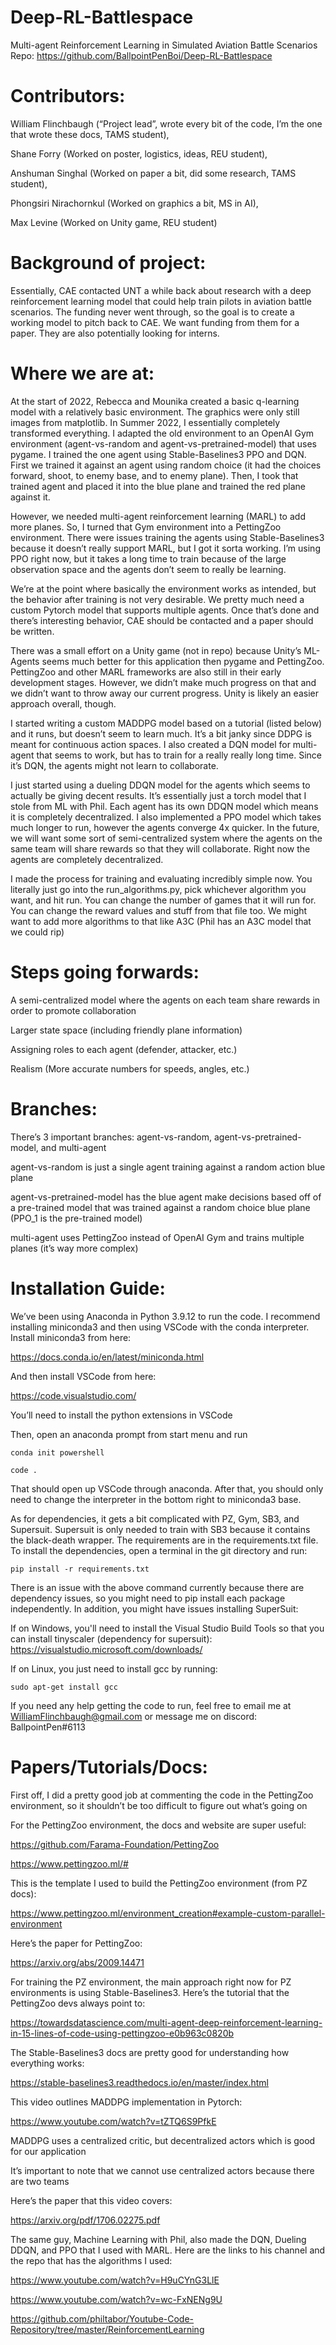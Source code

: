 # Deep-RL-Battlespace
Multi-agent Reinforcement Learning in Simulated Aviation Battle Scenarios
Repo: https://github.com/BallpointPenBoi/Deep-RL-Battlespace
 
# Contributors:
William Flinchbaugh (“Project lead”, wrote every bit of the code, I’m the one that wrote these docs, TAMS student), 
 
Shane Forry (Worked on poster, logistics, ideas, REU student), 
 
Anshuman Singhal (Worked on paper a bit, did some research, TAMS student), 
 
Phongsiri Nirachornkul (Worked on graphics a bit, MS in AI), 
 
Max Levine (Worked on Unity game, REU student)
 
# Background of project:
Essentially, CAE contacted UNT a while back about research with a deep reinforcement learning model that could help train pilots in aviation battle scenarios. The funding never went through, so the goal is to create a working model to pitch back to CAE. We want funding from them for a paper. They are also potentially looking for interns.
 
# Where we are at:
At the start of 2022, Rebecca and Mounika created a basic q-learning model with a relatively basic environment. The graphics were only still images from matplotlib.
In Summer 2022, I essentially completely transformed everything. I adapted the old environment to an OpenAI Gym environment (agent-vs-random and agent-vs-pretrained-model) that uses pygame. I trained the one agent using Stable-Baselines3 PPO and DQN. First we trained it against an agent using random choice (it had the choices forward, shoot, to enemy base, and to enemy plane). Then, I took that trained agent and placed it into the blue plane and trained the red plane against it.
 
However, we needed multi-agent reinforcement learning (MARL) to add more planes. So, I turned that Gym environment into a PettingZoo environment. There were issues training the agents using Stable-Baselines3 because it doesn’t really support MARL, but I got it sorta working. I’m using PPO right now, but it takes a long time to train because of the large observation space and the agents don’t seem to really be learning.
 
We’re at the point where basically the environment works as intended, but the behavior after training is not very desirable. We pretty much need a custom Pytorch model that supports multiple agents. Once that’s done and there’s interesting behavior, CAE should be contacted and a paper should be written.
 
There was a small effort on a Unity game (not in repo) because Unity’s ML-Agents seems much better for this application then pygame and PettingZoo. PettingZoo and other MARL frameworks are also still in their early development stages. However, we didn’t make much progress on that and we didn’t want to throw away our current progress. Unity is likely an easier approach overall, though.
 
I started writing a custom MADDPG model based on a tutorial (listed below) and it runs, but doesn’t seem to learn much. It’s a bit janky since DDPG is meant for continuous action spaces. I also created a DQN model for multi-agent that seems to work, but has to train for a really really long time. Since it’s DQN, the agents might not learn to collaborate.
 
I just started using a dueling DDQN model for the agents which seems to actually be giving decent results. It’s essentially just a torch model that I stole from ML with Phil. Each agent has its own DDQN model which means it is completely decentralized. I also implemented a PPO model which takes much longer to run, however the agents converge 4x quicker. In the future, we will want some sort of semi-centralized system where the agents on the same team will share rewards so that they will collaborate. Right now the agents are completely decentralized.
 
I made the process for training and evaluating incredibly simple now. You literally just go into the run_algorithms.py, pick whichever algorithm you want, and hit run. You can change the number of games that it will run for. You can change the reward values and stuff from that file too. We might want to add more algorithms to that like A3C (Phil has an A3C model that we could rip)
 
# Steps going forwards:
A semi-centralized model where the agents on each team share rewards in order to promote collaboration
 
Larger state space (including friendly plane information)
 
Assigning roles to each agent (defender, attacker, etc.)
 
Realism (More accurate numbers for speeds, angles, etc.)
 
# Branches:
There’s 3 important branches: agent-vs-random, agent-vs-pretrained-model, and multi-agent
 
agent-vs-random is just a single agent training against a random action blue plane
 
agent-vs-pretrained-model has the blue agent make decisions based off of a pre-trained model that was trained against a random choice blue plane (PPO_1 is the pre-trained model)
 
multi-agent uses PettingZoo instead of OpenAI Gym and trains multiple planes (it’s way more complex)
 
# Installation Guide:
We’ve been using Anaconda in Python 3.9.12 to run the code. I recommend installing miniconda3 and then using VSCode with the conda interpreter. Install miniconda3 from here:
 
https://docs.conda.io/en/latest/miniconda.html
 
And then install VSCode from here:
 
https://code.visualstudio.com/
 
You’ll need to install the python extensions in VSCode
 
Then, open an anaconda prompt from start menu and run
 
`conda init powershell`


`code .`

 
That should open up VSCode through anaconda. After that, you should only need to change the interpreter in the bottom right to miniconda3 base.
 
As for dependencies, it gets a bit complicated with PZ, Gym, SB3, and Supersuit. Supersuit is only needed to train with SB3 because it contains the black-death wrapper. The requirements are in the requirements.txt file. To install the dependencies, open a terminal in the git directory and run:
 
`pip install -r requirements.txt`

 
There is an issue with the above command currently because there are dependency issues, so you might need to pip install each package independently. In addition, you might have issues installing SuperSuit:
 
If on Windows, you'll need to install the Visual Studio Build Tools so that you can install tinyscaler (dependency for supersuit): https://visualstudio.microsoft.com/downloads/
 
If on Linux, you just need to install gcc by running:
 
`sudo apt-get install gcc`

 
If you need any help getting the code to run, feel free to email me at WilliamFlinchbaugh@gmail.com or message me on discord: BallpointPen#6113
 
# Papers/Tutorials/Docs:
First off, I did a pretty good job at commenting the code in the PettingZoo environment, so it shouldn’t be too difficult to figure out what’s going on
 
For the PettingZoo environment, the docs and website are super useful:
 
https://github.com/Farama-Foundation/PettingZoo
 
https://www.pettingzoo.ml/#
 
This is the template I used to build the PettingZoo environment (from PZ docs):
 
https://www.pettingzoo.ml/environment_creation#example-custom-parallel-environment 
 
Here’s the paper for PettingZoo:
 
https://arxiv.org/abs/2009.14471
 
For training the PZ environment, the main approach right now for PZ environments is using Stable-Baselines3. Here’s the tutorial that the PettingZoo devs always point to:
 
https://towardsdatascience.com/multi-agent-deep-reinforcement-learning-in-15-lines-of-code-using-pettingzoo-e0b963c0820b 
 
The Stable-Baselines3 docs are pretty good for understanding how everything works:
 
https://stable-baselines3.readthedocs.io/en/master/index.html
 
This video outlines MADDPG implementation in Pytorch:
 
https://www.youtube.com/watch?v=tZTQ6S9PfkE
 
MADDPG uses a centralized critic, but decentralized actors which is good for our application
 
It’s important to note that we cannot use centralized actors because there are two teams
 
Here’s the paper that this video covers:
 
https://arxiv.org/pdf/1706.02275.pdf
 
The same guy, Machine Learning with Phil, also made the DQN, Dueling DDQN, and PPO that I used with MARL. Here are the links to his channel and the repo that has the algorithms I used:
 
https://www.youtube.com/watch?v=H9uCYnG3LlE
 
https://www.youtube.com/watch?v=wc-FxNENg9U
 
https://github.com/philtabor/Youtube-Code-Repository/tree/master/ReinforcementLearning
